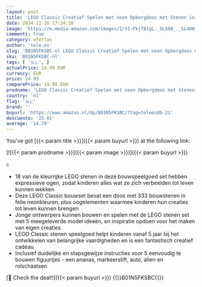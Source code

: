 ```yaml
---
layout: post
title: 'LEGO Classic Creatief Spelen met neon Opbergdoos met Stenen in Felle Kleuren  Speelgoed Auto  Ananas  Alien en Rolschaatsen Figuurtjes voor Kinderen vanaf 5 Jaar  Cadeau-Idee 11027'
date: 2024-12-16 17:24:20
image: 'https://m.media-amazon.com/images/I/51-PkjfB1gL._SL500_._SL400_.jpg'
comments: true
category: ofertas
author: 'tole.es'
slug: 'B01N5FKSBC-nl LEGO Classic Creatief Spelen met neon Opbergdoos met...'
sku: 'B01N5FKSBC-nl'
tags: [ '🇳🇱', ]
actualPrice: 14.99 EUR
currency: EUR
price: 14.99
comparePrice: 19.99 EUR
prodname: 'LEGO Classic Creatief Spelen met neon Opbergdoos met Stenen in Felle Kleuren  Speelgoed Auto  Ananas  Alien en Rolschaatsen Figuurtjes voor Kinderen vanaf 5 Jaar  Cadeau-Idee 11027'
country: 'nl'
flag: '🇳🇱'
brand: ''
buyurl: 'https://www.amazon.nl/dp/B01N5FKSBC/?tag=tolees0b-21'
descuento: '25.01'
average: '14.79'
---
```


You've got [{{< param title >}}]({{< param buyurl >}}) at the following link:

[![{{< param prodname >}}]({{< param image >}})]({{< param buyurl >}})

ℹ️:

- 18 van de kleurrijke LEGO stenen in deze bouwspeelgoed set hebben expressieve ogen, zodat kinderen alles wat ze zich verbeelden tot leven kunnen wekken
- Deze LEGO Classic bouwset bevat een doos met 333 bouwstenen in felle neonkleuren, plus oogelementen waarmee kinderen hun creaties tot leven kunnen brengen
- Jonge ontwerpers kunnen bouwen en spelen met de LEGO stenen set met 5 meegeleverde model ideeën, en inspiratie opdoen voor het maken van eigen creaties
- LEGO Classic stenen speelgoed helpt kinderen vanaf 5 jaar bij het ontwikkelen van belangrijke vaardigheden en is een fantastisch creatief cadeau
- Inclusief duidelijke en stapsgewijze instructies voor 5 eenvoudig te bouwen figuurtjes - een ananas, markeerstift, auto, alien en rolschaatsen

[🛒 Check the deal!!]({{< param buyurl >}})
{{<world>}}B01N5FKSBC{{</world>}}
